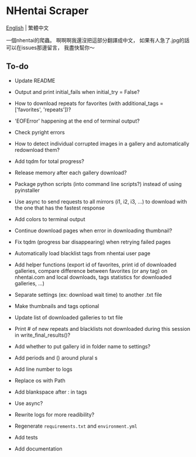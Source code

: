 # NHentai Scraper

[English](README.md) | 繁體中文

一個nhentai的爬蟲。
啊啊啊我還沒把這部分翻譯成中文，
如果有人急了.jpg的話可以在issues那邊留言，
我盡快幫你～

## To-do

- Update README
- Output and print initial_fails when initial_try = False?
- How to download repeats for favorites
(with additional_tags = ['favorites', 'repeats'])?
- 'EOFError' happening at the end of terminal output?

- Check pyright errors
- How to detect individual corrupted images in a gallery
and automatically redownload them?
- Add tqdm for total progress?
- Release memory after each gallery download?
- Package python scripts (into command line scripts?) instead of using pyinstaller
- Use async to send requests to all mirrors (i1, i2, i3, ...)
to download with the one that has the fastest response
- Add colors to terminal output
- Continue download pages when error in downloading thumbnail?
- Fix tqdm (progress bar disappearing) when retrying failed pages
- Automatically load blacklist tags from nhentai user page
- Add helper functions
(export id of favorites,
print id of downloaded galleries,
compare difference between favorites (or any tag) on nhentai.com and local downloads,
tags statistics for downloaded galleries, ...)
- Separate settings (ex: download wait time) to another .txt file
- Make thumbnails and tags optional
- Update list of downloaded galleries to txt file
- Print # of new repeats and blacklists not downloaded during this session
in write_final_results()?
- Add whether to put gallery id in folder name to settings?
- Add periods and () around plural s
- Add line number to logs

- Replace os with Path
- Add blankspace after : in tags
- Use async?
- Rewrite logs for more readibility?
- Regenerate `requirements.txt` and `environment.yml`
- Add tests
- Add documentation
